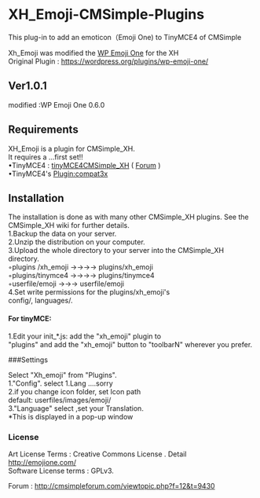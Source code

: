 ﻿# XH_Emoji-CMSimple-Plugins
This plug-in to add an emoticon（Emoji One) to TinyMCE4 of CMSimple

Xh_Emoji was modified the [WP Emoji One](https://wordpress.org/plugins/wp-emoji-one/) for the XH  
Original Plugin : https://wordpress.org/plugins/wp-emoji-one/ 

## Ver1.0.1  
  modified :WP Emoji One 0.6.0

## Requirements  
XH_Emoji is a plugin for CMSimple_XH.  
 It requires a ...first set!!  
•TinyMCE4 : [tinyMCE4CMSimple_XH](http://sourceforge.net/projects/tinymce4cmsimplexh/files/) ( [Forum](http://www.cmsimpleforum.com/viewtopic.php?f=12&t=7017) )  
•TinyMCE4's [Plugin:compat3x](http://www.tinymce.com/wiki.php/Plugin:compat3x)  

## Installation  
The installation is done as with many other CMSimple_XH plugins. See the  CMSimple_XH wiki for further details.  
1.Backup the data on your server.  
2.Unzip the distribution on your computer.   
3.Upload the whole directory to your server into the CMSimple_XH directory.  
◦plugins /xh_emoji &rarr;&rarr;&rarr;&rarr;  plugins/xh_emoji  
◦plugins/tinymce4 &rarr;&rarr;&rarr;&rarr;   plugins/tinymce4  
◦userfile/emoji       &rarr;&rarr;&rarr;   userfile/emoji  
4.Set write permissions for the plugins/xh_emoji's  
 config/,  languages/.  

 

#### For tinyMCE:
1.Edit your init_*.js: add the "xh_emoji" plugin to   
  "plugins" and add the "xh_emoji" button to "toolbarN" wherever you prefer.


###Settings

Select "Xh_emoji" from "Plugins".   
1."Config". select 1.Lang ....sorry  
2.if you change icon folder, set Icon path  
default: userfiles/images/emoji/  
3."Language" select ,set your Translation.    
*This is displayed in a pop-up window   

### License
Art License Terms : Creative Commons License . Detail http://emojione.com/  
Software License terms : GPLv3.	 
  
Forum : http://cmsimpleforum.com/viewtopic.php?f=12&t=9430

